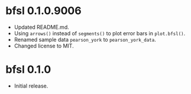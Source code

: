 # bfsl 0.1.0.9006

* Updated README.md.
* Using `arrows()` instead of `segments()` to plot error bars in `plot.bfsl()`.
* Renamed sample data `pearson_york` to `pearson_york_data`.
* Changed license to MIT.

# bfsl 0.1.0

* Initial release.
